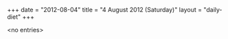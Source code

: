 +++
date = "2012-08-04"
title = "4 August 2012 (Saturday)"
layout = "daily-diet"
+++


\<no entries\>

